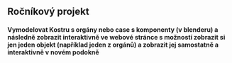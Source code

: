 ## Ročníkový projekt
#### Vymodelovat Kostru s orgány nebo case s komponenty (v blenderu) a následně zobrazit interaktivně ve webové stránce s možností zobrazit si jen jeden objekt (například jeden z orgánů) a zobrazit jej samostatně a interaktivně v novém podokně

